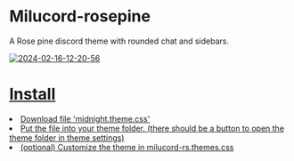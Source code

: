 # Milucord-rosepine
A Rose pine discord theme with rounded chat and sidebars.
<div><a href="https://ibb.co/Hz5d5zM"><img src="https://i.ibb.co/cF4L4Fp/2024-02-16-12-20-56.png" alt="2024-02-16-12-20-56" border="0"></div>

<div><h1>Install</h1></div>
<li>Download file 'midnight.theme.css' </li>
<li>Put the file into your theme folder. (there should be a button to open the theme folder in theme settings)</li>
<li>(optional) Customize the theme in milucord-rs.themes.css</li>

